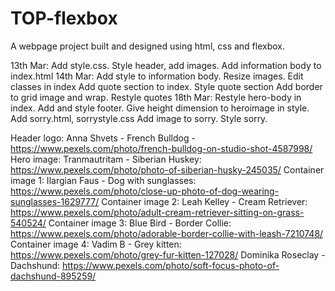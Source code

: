 # TOP-flexbox
A webpage project built and designed using html, css and flexbox.

13th Mar:	Add style.css. Style header, add images.
		Add information body to index.html
14th Mar:	Add style to information body. Resize images. Edit classes in index
		Add quote section to index.
		Style quote section
		Add border to grid image and wrap. Restyle quotes
18th Mar:	Restyle hero-body in index. Add and style footer.
		Give height dimension to heroimage in style.
		Add sorry.html, sorrystyle.css Add image to sorry. Style sorry.


Header logo: Anna Shvets - French Bulldog - https://www.pexels.com/photo/french-bulldog-on-studio-shot-4587998/
Hero image: Tranmautritam - Siberian Huskey: https://www.pexels.com/photo/photo-of-siberian-husky-245035/
Container image 1: Ilargian Faus - Dog with sunglasses: https://www.pexels.com/photo/close-up-photo-of-dog-wearing-sunglasses-1629777/
Container image 2: Leah Kelley - Cream Retriever: https://www.pexels.com/photo/adult-cream-retriever-sitting-on-grass-540524/
Container image 3: Blue Bird - Border Collie: https://www.pexels.com/photo/adorable-border-collie-with-leash-7210748/
Container image 4: Vadim B - Grey kitten: https://www.pexels.com/photo/grey-fur-kitten-127028/
Dominika Roseclay - Dachshund: https://www.pexels.com/photo/soft-focus-photo-of-dachshund-895259/
